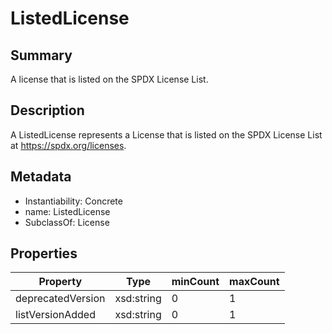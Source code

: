 <!-- Automatically generated by spec-parser v2.0.0 on 2023-12-27T15:02:03.969017+00:00 -->
<!-- SPDX-License-Identifier: Community-Spec-1.0 -->

# ListedLicense

## Summary

A license that is listed on the SPDX License List.


## Description

A ListedLicense represents a License that is listed on the SPDX License List
at https://spdx.org/licenses.


## Metadata

- Instantiability: Concrete
- name: ListedLicense
- SubclassOf: License



## Properties

| Property | Type | minCount | maxCount |
|---|---|---|---|
| deprecatedVersion | xsd:string | 0 | 1 |
| listVersionAdded | xsd:string | 0 | 1 |

